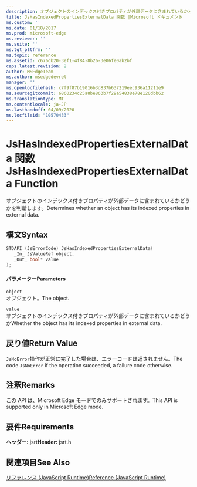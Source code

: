 ```yaml
---
description: オブジェクトのインデックス付きプロパティが外部データに含まれているかどうかを判断します。
title: JsHasIndexedPropertiesExternalData 関数 |Microsoft ドキュメント
ms.custom: ''
ms.date: 01/18/2017
ms.prod: microsoft-edge
ms.reviewer: ''
ms.suite: ''
ms.tgt_pltfrm: ''
ms.topic: reference
ms.assetid: c676db20-3ef1-4f84-8b26-3e06fe0ab2bf
caps.latest.revision: 2
author: MSEdgeTeam
ms.author: msedgedevrel
manager: ''
ms.openlocfilehash: c7f9f87b19016b3d837b637219eec936a11211e9
ms.sourcegitcommit: 6860234c25a8be863b7f29a54838e78e120dbb62
ms.translationtype: MT
ms.contentlocale: ja-JP
ms.lasthandoff: 04/09/2020
ms.locfileid: "10570433"
---
```

# <span data-ttu-id="5f26e-103">JsHasIndexedPropertiesExternalData 関数</span><span class="sxs-lookup"><span data-stu-id="5f26e-103">JsHasIndexedPropertiesExternalData Function</span></span>
<span data-ttu-id="5f26e-104">オブジェクトのインデックス付きプロパティが外部データに含まれているかどうかを判断します。</span><span class="sxs-lookup"><span data-stu-id="5f26e-104">Determines whether an object has its indexed properties in external data.</span></span>  
  
## <span data-ttu-id="5f26e-105">構文</span><span class="sxs-lookup"><span data-stu-id="5f26e-105">Syntax</span></span>  
  
```cpp  
STDAPI_(JsErrorCode) JsHasIndexedPropertiesExternalData(  
   _In_ JsValueRef object,  
   _Out_ bool* value  
);  
```  
  
#### <span data-ttu-id="5f26e-106">パラメーター</span><span class="sxs-lookup"><span data-stu-id="5f26e-106">Parameters</span></span>  
 `object`  
 <span data-ttu-id="5f26e-107">オブジェクト。</span><span class="sxs-lookup"><span data-stu-id="5f26e-107">The object.</span></span>  
  
 `value`  
 <span data-ttu-id="5f26e-108">オブジェクトのインデックス付きプロパティが外部データに含まれているかどうか</span><span class="sxs-lookup"><span data-stu-id="5f26e-108">Whether the object has its indexed properties in external data.</span></span>  
  
## <span data-ttu-id="5f26e-109">戻り値</span><span class="sxs-lookup"><span data-stu-id="5f26e-109">Return Value</span></span>  
 <span data-ttu-id="5f26e-110">`JsNoError`操作が正常に完了した場合は、エラーコードは返されません。</span><span class="sxs-lookup"><span data-stu-id="5f26e-110">The code `JsNoError` if the operation succeeded, a failure code otherwise.</span></span>  
  
## <span data-ttu-id="5f26e-111">注釈</span><span class="sxs-lookup"><span data-stu-id="5f26e-111">Remarks</span></span>  
 <span data-ttu-id="5f26e-112">この API は、Microsoft Edge モードでのみサポートされます。</span><span class="sxs-lookup"><span data-stu-id="5f26e-112">This API is supported only in Microsoft Edge mode.</span></span>  
  
## <span data-ttu-id="5f26e-113">要件</span><span class="sxs-lookup"><span data-stu-id="5f26e-113">Requirements</span></span>  
 <span data-ttu-id="5f26e-114">**ヘッダー:** jsrt</span><span class="sxs-lookup"><span data-stu-id="5f26e-114">**Header:** jsrt.h</span></span>  
  
## <span data-ttu-id="5f26e-115">関連項目</span><span class="sxs-lookup"><span data-stu-id="5f26e-115">See Also</span></span>  
 [<span data-ttu-id="5f26e-116">リファレンス (JavaScript Runtime)</span><span class="sxs-lookup"><span data-stu-id="5f26e-116">Reference (JavaScript Runtime)</span></span>](../chakra-hosting/reference-javascript-runtime.md)